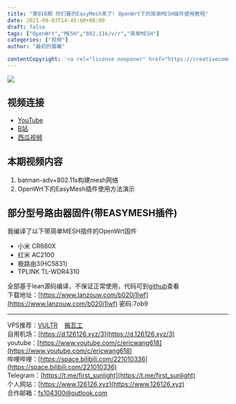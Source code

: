 ```yaml
---
title: "第018期 你们要的EasyMesh来了! OpenWrt下的简单MESH插件使用教程"
date: 2021-09-03T14:45:00+08:00
draft: false
tags: ["OpenWrt","MESH","802.11k/v/r","简单MESH"]
categories: ["视频"]
author: "最初的晨曦"

contentCopyright: '<a rel="license noopener" href="https://creativecommons.org/licenses/by-nc-sa/4.0/deed.zh" target="_blank">本文章采用 CC BY-NC-SA 4.0 许可协议</a>'
---
```


![](../../images/018/0.jpg)
	
## 视频连接

- [YouTube](https://www.youtube.com/watch?v=KeIH1WkULMY)
- [B站](https://www.bilibili.com/video/BV1YQ4y1C7gt/)
- [西瓜视频](https://www.ixigua.com/7003627519924503047)

## 本期视频内容

1. batman-adv+802.11s构建mesh网络
2. OpenWrt下的EasyMesh插件使用方法演示

## 部分型号路由器固件(带EASYMESH插件)

我编译了以下带简单MESH插件的OpenWrt固件

- 小米 CR660X
- 红米 AC2100
- 极路由3(HC5831)
- TPLINK TL-WDR4310

全部基于lean源码编译，不保证正常使用，代码可到[github](https://github.com/ericwang2006/AutoBuild-OpenWrt)查看  
下载地址：[https://www.lanzouw.com/b020i1lwf](https://www.lanzouw.com/b020i1lwf)  密码:7ob9
	
---

VPS推荐：[VULTR](https://www.vultr.com/?ref=9742814)&nbsp;&nbsp;&nbsp;&nbsp;[搬瓦工](https://bwh81.net/aff.php?aff=73687)  
自用机场：[https://d.126126.xyz/3](https://d.126126.xyz/3)  
youtube：[https://www.youtube.com/c/ericwang618](https://www.youtube.com/c/ericwang618)  
哔哩哔哩：[https://space.bilibili.com/221010336](https://space.bilibili.com/221010336)  
Telegram：[https://t.me/first_sunlight](https://t.me/first_sunlight)  
个人网站：[https://www.126126.xyz](https://www.126126.xyz)  
合作邮箱：fs104300@outlook.com